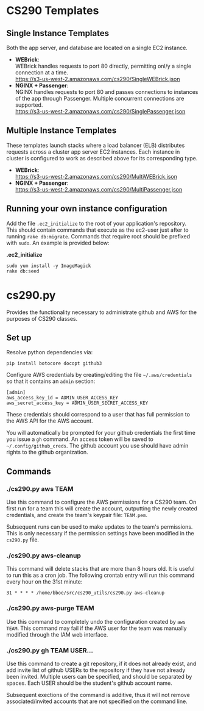 # CS290 Templates

## Single Instance Templates

Both the app server, and database are located on a single EC2 instance.

* __WEBrick__:  
  WEBrick handles requests to port 80 directly, permitting onl/y a single
  connection at a time.  
  https://s3-us-west-2.amazonaws.com/cs290/SingleWEBrick.json
* __NGINX + Passenger__:  
  NGINX handles requests to port 80 and passes connections to instances of the
  app through Passenger. Multiple concurrent connections are supported.  
  https://s3-us-west-2.amazonaws.com/cs290/SinglePassenger.json


## Multiple Instance Templates

These templates launch stacks where a load balancer (ELB) distributes requests
across a cluster app server EC2 instances. Each instance in cluster is
configured to work as described above for its corresponding type.

* __WEBrick__:  
  https://s3-us-west-2.amazonaws.com/cs290/MultiWEBrick.json
* __NGINX + Passenger__:  
  https://s3-us-west-2.amazonaws.com/cs290/MultiPassenger.json


## Running your own instance configuration

Add the file `.ec2_initialize` to the root of your application's
repository. This should contain commands that execute as the ec2-user just
after to running `rake db:migrate`. Commands that require root should be
prefixed with `sudo`. An example is provided below:

__.ec2_initialize__

    sudo yum install -y ImageMagick
    rake db:seed


# cs290.py

Provides the functionality necessary to administrate github and AWS for the
purposes of CS290 classes.

## Set up

Resolve python dependencies via:

    pip install botocore docopt github3

Configure AWS credentials by creating/editing the file `~/.aws/credentials` so
that it contains an `admin` section:

    [admin]
    aws_access_key_id = ADMIN_USER_ACCESS_KEY
    aws_secret_access_key = ADMIN_USER_SECRET_ACCESS_KEY

These credentials should correspond to a user that has full permission to the
AWS API for the AWS account.

You will automatically be prompted for your github credentials the first time
you issue a `gh` command. An access token will be saved to
`~/.config/github_creds`. The github account you use should have admin rights
to the github organization.

## Commands

### ./cs290.py aws TEAM

Use this command to configure the AWS permissions for a CS290 team. On first
run for a team this will create the account, outputting the newly created
credentials, and create the team's keypair file: `TEAM.pem`.

Subsequent runs can be used to make updates to the team's permissions. This is
only necessary if the permission settings have been modified in the `cs290.py`
file.

### ./cs290.py aws-cleanup

This command will delete stacks that are more than 8 hours old. It is useful to
run this as a cron job. The following crontab entry will run this command every
hour on the 31st minute:

    31 * * * * /home/bboe/src/cs290_utils/cs290.py aws-cleanup

### ./cs290.py aws-purge TEAM

Use this command to completely undo the configuration created by `aws
TEAM`. This command may fail if the AWS user for the team was manually modified
through the IAM web interface.

### ./cs290.py gh TEAM USER...

Use this command to create a git repository, if it does not already exist, and
add invite list of github USERs to the repository if they have not already been
invited. Multiple users can be specified, and should be separated by
spaces. Each USER should be the student's github account name.

Subsequent exections of the command is additive, thus it will not remove
associated/invited accounts that are not specified on the command line.
